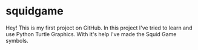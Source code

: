 # squidgame
Hey! This is my first project on GitHub. In this project I've tried to learn and use Python Turtle Graphics. With it's help I've made the Squid Game symbols.
